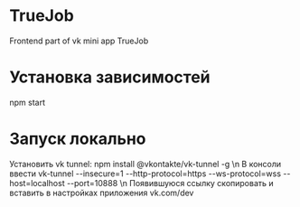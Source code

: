 # TrueJob
Frontend part of vk mini app TrueJob

# Установка зависимостей
npm start

# Запуск локально
Установить vk tunnel: npm install @vkontakte/vk-tunnel -g \n
В консоли ввести vk-tunnel --insecure=1 --http-protocol=https --ws-protocol=wss --host=localhost --port=10888 \n
Появившуюся ссылку скопировать и вставить в настройках приложения vk.com/dev

